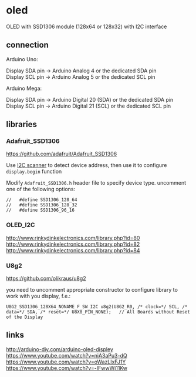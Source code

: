 # oled

OLED with SSD1306 module (128x64 or 128x32) with I2C interface

## connection

Arduino Uno:

Display SDA pin   -> Arduino Analog 4 or the dedicated SDA pin  
Display SCL pin   -> Arduino Analog 5 or the dedicated SCL pin  

Arduino Mega:

Display SDA pin   -> Arduino Digital 20 (SDA) or the dedicated SDA pin  
Display SCL pin   -> Arduino Digital 21 (SCL) or the dedicated SCL pin  


## libraries

### Adafruit_SSD1306

https://github.com/adafruit/Adafruit_SSD1306

Use [I2C scanner](http://playground.arduino.cc/Main/I2cScanner) to detect device address, then use it to configure `display.begin` function

Modify `Adafruit_SSD1306.h` header file to specify device type. uncomment one of the following options:
```
//   #define SSD1306_128_64
//   #define SSD1306_128_32
//   #define SSD1306_96_16
```

### OLED_I2C

http://www.rinkydinkelectronics.com/library.php?id=80  
http://www.rinkydinkelectronics.com/library.php?id=82  
http://www.rinkydinkelectronics.com/library.php?id=84  

### U8g2

https://github.com/olikraus/u8g2

you need to uncomment appropriate constructor to configure library to work with you display, f.e.:
```
U8G2_SSD1306_128X64_NONAME_F_SW_I2C u8g2(U8G2_R0, /* clock=*/ SCL, /* data=*/ SDA, /* reset=*/ U8X8_PIN_NONE);   // All Boards without Reset of the Display
```

## links

http://arduino-diy.com/arduino-oled-displey  
https://www.youtube.com/watch?v=niA3aPu3-dQ  
https://www.youtube.com/watch?v=oWazLlxFJ1Y  
https://www.youtube.com/watch?v=-IFwwWj11Kw  